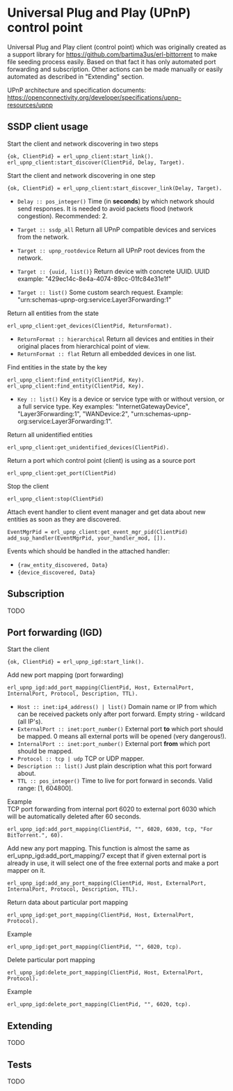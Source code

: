 Universal Plug and Play (UPnP) control point
=====

Universal Plug and Play client (control point) which was originally created as a support library for https://github.com/bartima3us/erl-bittorrent to make file seeding process easily.
Based on that fact it has only automated port forwarding and subscription. Other actions can be made manually or easily automated as described in "Extending" section.

UPnP architecture and specification documents: https://openconnectivity.org/developer/specifications/upnp-resources/upnp


## SSDP client usage

Start the client and network discovering in two steps
```
{ok, ClientPid} = erl_upnp_client:start_link().
erl_upnp_client:start_discover(ClientPid, Delay, Target).
```

Start the client and network discovering in one step
```
{ok, ClientPid} = erl_upnp_client:start_discover_link(Delay, Target).
```

- ```Delay :: pos_integer()``` Time (in **seconds**) by which network should send responses. It is needed to avoid packets flood (network congestion). Recommended: 2.


- ```Target :: ssdp_all``` Return all UPnP compatible devices and services from the network.
- ```Target :: upnp_rootdevice``` Return all UPnP root devices from the network.
- ```Target :: {uuid, list()}``` Return device with concrete UUID. UUID example: "429ec14c-8e4a-4074-89cc-01fc84e31e1f"
- ```Target :: list()``` Some custom search request. Example: "urn:schemas-upnp-org:service:Layer3Forwarding:1"

Return all entities from the state
```
erl_upnp_client:get_devices(ClientPid, ReturnFormat).
```

- ```ReturnFormat :: hierarchical``` Return all devices and entities in their original places from hierarchical point of view.
- ```ReturnFormat :: flat``` Return all embedded devices in one list.

Find entities in the state by the key
```
erl_upnp_client:find_entity(ClientPid, Key).
erl_upnp_client:find_entity(ClientPid, Key).
```

- ```Key :: list()``` Key is a device or service type with or without version, or a full service type. Key examples: "InternetGatewayDevice", "Layer3Forwarding:1", "WANDevice:2", "urn:schemas-upnp-org:service:Layer3Forwarding:1".

Return all unidentified entities
```
erl_upnp_client:get_unidentified_devices(ClientPid).
```

Return a port which control point (client) is using as a source port
```
erl_upnp_client:get_port(ClientPid)
```

Stop the client
```
erl_upnp_client:stop(ClientPid)
```

Attach event handler to client event manager and get data about new entities as soon as they are discovered.
```
EventMgrPid = erl_upnp_client:get_event_mgr_pid(ClientPid)
add_sup_handler(EventMgrPid, your_handler_mod, []).
```

Events which should be handled in the attached handler:
- ```{raw_entity_discovered, Data}```
- ```{device_discovered, Data}```

## Subscription

TODO

## Port forwarding (IGD)

Start the client
```
{ok, ClientPid} = erl_upnp_igd:start_link().
```

Add new port mapping (port forwarding)
```
erl_upnp_igd:add_port_mapping(ClientPid, Host, ExternalPort, InternalPort, Protocol, Description, TTL).
```

- ```Host :: inet:ip4_address() | list()``` Domain name or IP from which can be received packets only after port forward. Empty string - wildcard (all IP's).
- ```ExternalPort :: inet:port_number()``` External port **to** which port should be mapped. 0 means all external ports will be opened (very dangerous!).
- ```InternalPort :: inet:port_number()``` External port **from** which port should be mapped.
- ```Protocol :: tcp | udp``` TCP or UDP mapper.
- ```Description :: list()``` Just plain description what this port forward about.
- ```TTL :: pos_integer()``` Time to live for port forward in seconds. Valid range: [1, 604800].

Example<br/>
TCP port forwarding from internal port 6020 to external port 6030 which will be automatically deleted after 60 seconds.
```
erl_upnp_igd:add_port_mapping(ClientPid, "", 6020, 6030, tcp, "For BitTorrent.", 60).
```

Add new any port mapping. This function is almost the same as erl_upnp_igd:add_port_mapping/7 except that if given external port is already in use, it will select one of the free external ports and make a port mapper on it.
```
erl_upnp_igd:add_any_port_mapping(ClientPid, Host, ExternalPort, InternalPort, Protocol, Description, TTL).
```

Return data about particular port mapping
```
erl_upnp_igd:get_port_mapping(ClientPid, Host, ExternalPort, Protocol).
```

Example
```
erl_upnp_igd:get_port_mapping(ClientPid, "", 6020, tcp).
```

Delete particular port mapping
```
erl_upnp_igd:delete_port_mapping(ClientPid, Host, ExternalPort, Protocol).
```

Example
```
erl_upnp_igd:delete_port_mapping(ClientPid, "", 6020, tcp).
```

## Extending

TODO

## Tests

TODO